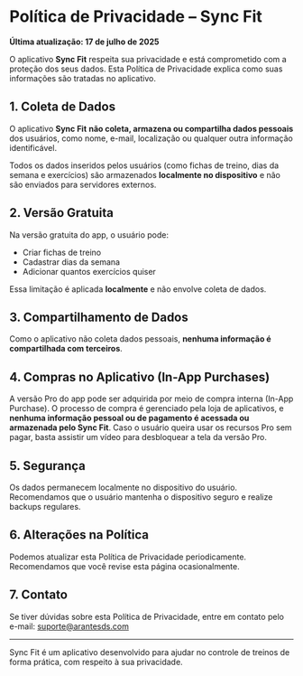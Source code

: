 # Política de Privacidade – Sync Fit

**Última atualização: 17 de julho de 2025**

O aplicativo **Sync Fit** respeita sua privacidade e está comprometido com a proteção dos seus dados. Esta Política de Privacidade explica como suas informações são tratadas no aplicativo.

## 1. Coleta de Dados

O aplicativo **Sync Fit** **não coleta, armazena ou compartilha dados pessoais** dos usuários, como nome, e-mail, localização ou qualquer outra informação identificável.

Todos os dados inseridos pelos usuários (como fichas de treino, dias da semana e exercícios) são armazenados **localmente no dispositivo** e não são enviados para servidores externos.

## 2. Versão Gratuita

Na versão gratuita do app, o usuário pode:

- Criar fichas de treino
- Cadastrar dias da semana
- Adicionar quantos exercícios quiser  

Essa limitação é aplicada **localmente** e não envolve coleta de dados.

## 3. Compartilhamento de Dados

Como o aplicativo não coleta dados pessoais, **nenhuma informação é compartilhada com terceiros**.

## 4. Compras no Aplicativo (In-App Purchases)

A versão Pro do app pode ser adquirida por meio de compra interna (In-App Purchase). O processo de compra é gerenciado pela loja de aplicativos, e **nenhuma informação pessoal ou de pagamento é acessada ou armazenada pelo Sync Fit**.
Caso o usuário queira usar os recursos Pro sem pagar, basta assistir um vídeo para desbloquear a tela da versão Pro.

## 5. Segurança

Os dados permanecem localmente no dispositivo do usuário. Recomendamos que o usuário mantenha o dispositivo seguro e realize backups regulares.

## 6. Alterações na Política

Podemos atualizar esta Política de Privacidade periodicamente. Recomendamos que você revise esta página ocasionalmente.

## 7. Contato

Se tiver dúvidas sobre esta Política de Privacidade, entre em contato pelo e-mail: suporte@arantesds.com

---

Sync Fit é um aplicativo desenvolvido para ajudar no controle de treinos de forma prática, com respeito à sua privacidade.
